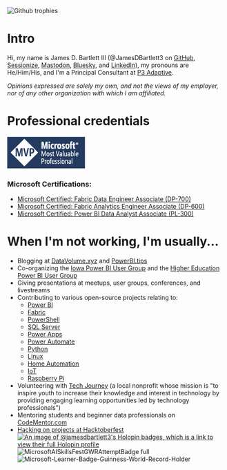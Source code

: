 ![Github trophies](https://github-profile-trophy.vercel.app/?username=JamesDBartlett3&margin-w=15&margin-h=15&theme=dracula&title=MultiLanguage,Issues,Repositories,Stars,Commits,Followers,PullRequest,Experience)

# Intro
Hi, my name is James D. Bartlett III (@JamesDBartlett3 on [GitHub](https://github.com/JamesDBartlett3), [Sessionize](https://sessionize.com/JamesDBartlett3), [Mastodon](https://techhub.social/@JamesDBartlett3), [Bluesky](https://bsky.app/profile/jamesdbartlett3.bsky.social), and [LinkedIn](https://linkedin.com/in/jamesdbartlett3)), my pronouns are He/Him/His, and I'm a Principal Consultant at [P3 Adaptive](https://p3adaptive.com/).  
  
_Opinions expressed are solely my own, and not the views of my employer, nor of any other organization with which I am affiliated._

# Professional credentials
  
[![Microsoft Data Platform MVP (Most Valuable Professional)](assets/MVP_Badge_Horizontal_Secondary_DarkBlue7694_RGB.png)](https://mvp.microsoft.com/en-US/mvp/profile/94414f71-47ad-4c1e-8833-f5a6642299bb)

### Microsoft Certifications:
- [Microsoft Certified: Fabric Data Engineer Associate (DP-700)](https://learn.microsoft.com/api/credentials/share/en-us/JamesDBartlett3/774A1D626D81FD8)
- [Microsoft Certified: Fabric Analytics Engineer Associate (DP-600)](https://learn.microsoft.com/api/credentials/share/en-us/JamesDBartlett3/EB0E7F1DF2C5D9A3)
- [Microsoft Certified: Power BI Data Analyst Associate (PL-300)](https://learn.microsoft.com/api/credentials/share/en-us/JamesDBartlett3/5CA9E345DCCD8B6D)

# When I'm not working, I'm usually...
- Blogging at [DataVolume.xyz](https://datavolume.xyz) and [PowerBI.tips](https://powerbi.tips/author/jamesdbartlett3)
- Co-organizing the [Iowa Power BI User Group](https://meetup.com/IowaPowerBI) and the [Higher Education Power BI User Group](https://meetup.com/higher-education-power-bi-user-group/)
- Giving presentations at meetups, user groups, conferences, and livestreams
- Contributing to various open-source projects relating to:
  - [Power BI](https://powerbi.com)
  - [Fabric](https://www.microsoft.com/microsoft-fabric)
  - [PowerShell](https://github.com/PowerShell/PowerShell)
  - [SQL Server](https://microsoft.com/sql-server)
  - [Power Apps](https://make.powerapps.com)
  - [Power Automate](https://powerautomate.microsoft.com)
  - [Python](https://python.org)
  - [Linux](https://kernel.org)
  - [Home Automation](https://wikipedia.org/wiki/Home_automation)
  - [IoT](https://wikipedia.org/wiki/Internet_of_things)
  - [Raspberry Pi](https://raspberrypi.org)  
- Volunteering with [Tech Journey](https://techjourney.org) (a local nonprofit whose mission is "to inspire youth to increase their knowledge and interest in technology by providing engaging learning opportunities led by technology professionals")
- Mentoring students and beginner data professionals on [CodeMentor.com](https://www.codementor.io/@jamesdbartlett3)
- [Hacking on projects at Hacktoberfest](https://hacktoberfest.com)
[![An image of @jamesdbartlett3's Holopin badges, which is a link to view their full Holopin profile](https://holopin.me/jamesdbartlett3)](https://holopin.io/@jamesdbartlett3)
![MicrosoftAISkillsFestGWRAttemptBadge full](https://github.com/user-attachments/assets/6285a545-84e4-4edf-9425-ee1b4cc5fce4)
![Microsoft-Learner-Badge-Guinness-World-Record-Holder](https://github.com/user-attachments/assets/2c205d6c-eba1-4462-b5d2-03a7438db446)


<!--
**JamesDBartlett3/JamesDBartlett3** is a ✨ _special_ ✨ repository because its `README.md` (this file) appears on your GitHub profile.

Here are some ideas to get you started:

- 🔭 I’m currently working on ...
- 🌱 I’m currently learning ...
- 👯 I’m looking to collaborate on ...
- 🤔 I’m looking for help with ...
- 💬 Ask me about ...
- 📫 How to reach me: ...
- 😄 Pronouns: ...
- ⚡ Fun fact: ...
-->
